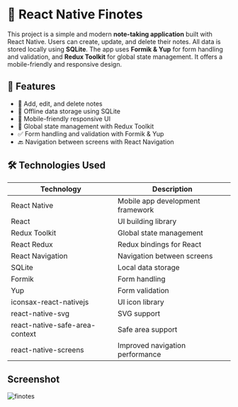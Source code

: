 # 📝 React Native Finotes

This project is a simple and modern **note-taking application** built with React Native. Users can create, update, and delete their notes. All data is stored locally using **SQLite**. The app uses **Formik & Yup** for form handling and validation, and **Redux Toolkit** for global state management. It offers a mobile-friendly and responsive design.

## 🚀 Features

- 📄 Add, edit, and delete notes
- 💾 Offline data storage using SQLite
- 📱 Mobile-friendly responsive UI
- 🧠 Global state management with Redux Toolkit
- ✅ Form handling and validation with Formik & Yup
- 🔙 Navigation between screens with React Navigation

## 🛠️ Technologies Used

| Technology | Description |
|------------|-------------|
| React Native | Mobile app development framework |
| React | UI building library |
| Redux Toolkit | Global state management |
| React Redux | Redux bindings for React |
| React Navigation | Navigation between screens |
| SQLite | Local data storage |
| Formik | Form handling |
| Yup | Form validation |
| iconsax-react-nativejs | UI icon library |
| react-native-svg | SVG support |
| react-native-safe-area-context | Safe area support |
| react-native-screens | Improved navigation performance |

## Screenshot

![finotes](https://github.com/user-attachments/assets/a3cb416c-7506-4da8-9a1f-5606179a3a6c)


